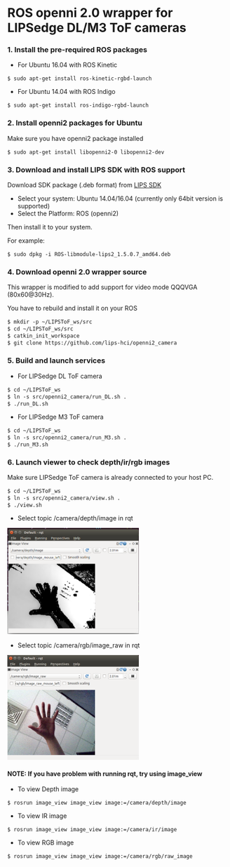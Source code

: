 # ROS openni 2.0 wrapper for LIPSedge DL/M3 ToF cameras #

### 1. Install the pre-required ROS packages ###

* For Ubuntu 16.04 with ROS Kinetic
```
$ sudo apt-get install ros-kinetic-rgbd-launch
```
* For Ubuntu 14.04 with ROS Indigo
```
$ sudo apt-get install ros-indigo-rgbd-launch
```
### 2. Install openni2 packages for Ubuntu ###
Make sure you have openni2 package installed
```
$ sudo apt-get install libopenni2-0 libopenni2-dev
```
### 3. Download and install LIPS SDK with ROS support ###
Download SDK package (.deb format) from [LIPS SDK](https://www.lips-hci.com/downloads/category)
* Select your system: Ubuntu 14.04/16.04 (currently only 64bit version is supported)
* Select the Platform: ROS (openni2)

Then install it to your system.

For example:
```
$ sudo dpkg -i ROS-libmodule-lips2_1.5.0.7_amd64.deb
```
### 4. Download openni 2.0 wrapper source ###
This wrapper is modified to add support for video mode QQQVGA (80x60@30Hz).

You have to rebuild and install it on your ROS
```
$ mkdir -p ~/LIPSToF_ws/src
$ cd ~/LIPSToF_ws/src
$ catkin_init_workspace
$ git clone https://github.com/lips-hci/openni2_camera
```
### 5. Build and launch services ###
* For LIPSedge DL ToF camera
```
$ cd ~/LIPSToF_ws
$ ln -s src/openni2_camera/run_DL.sh .
$ ./run_DL.sh
```
* For LIPSedge M3 ToF camera
```
$ cd ~/LIPSToF_ws
$ ln -s src/openni2_camera/run_M3.sh .
$ ./run_M3.sh
```
### 6. Launch viewer to check depth/ir/rgb images ###
Make sure LIPSedge ToF camera is already connected to your host PC.
```
$ cd ~/LIPSToF_ws
$ ln -s src/openni2_camera/view.sh .
$ ./view.sh
```

* Select topic /camera/depth/image in rqt
<img src="Screenshot_rqt_depth_image.png" width="300">

* Select topic /camera/rgb/image_raw in rqt
<img src="Screenshot_rqt_rgb_image_raw.png" width="300">

#### NOTE: If you have problem with running rqt, try using image_view ####
* To view Depth image
```
$ rosrun image_view image_view image:=/camera/depth/image
```
* To view IR image
```
$ rosrun image_view image_view image:=/camera/ir/image
```
* To view RGB image
```
$ rosrun image_view image_view image:=/camera/rgb/raw_image
```
